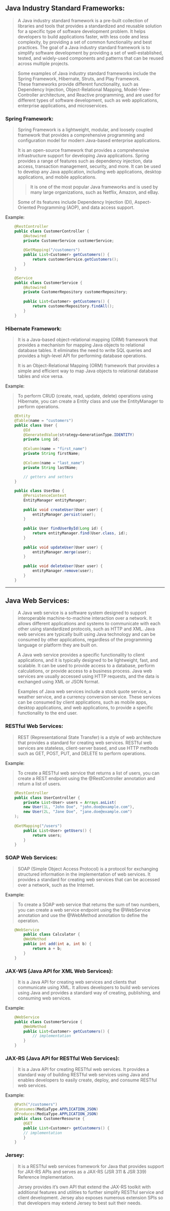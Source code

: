 ## Java Industry Standard Frameworks:

> A Java industry standard framework is a pre-built collection of libraries and tools that provides a standardized 
> and reusable solution for a specific type of software development problem. It helps developers to build applications 
> faster, with less code and less complexity, by providing a set of common functionality and best practices. 
> The goal of a Java industry standard framework is to simplify software development by providing a set of well-established, 
> tested, and widely-used components and patterns that can be reused across multiple projects.

>    Some examples of Java industry standard frameworks include the Spring Framework, Hibernate, Struts, and Play Framework. <br>
>    These frameworks provide different functionality, such as Dependency Injection, Object-Relational Mapping, Model-View-Controller architecture, 
>    and Reactive programming, and are used for different types of software development, such as web applications, enterprise applications, and microservices.
>

### Spring Framework:
> Spring Framework is a lightweight, modular, and loosely coupled framework that provides a comprehensive programming and configuration model for modern Java-based enterprise applications.
>
> It is an open-source framework that provides a comprehensive infrastructure support for developing Java applications.
> Spring provides a range of features such as dependency injection, data access, transaction management, security, and more.
> It can be used to develop any Java application, including web applications, desktop applications, and mobile applications.
>> It is one of the most popular Java frameworks and is used by many large organizations, such as Netflix, Amazon, and eBay.
>
> Some of its features include Dependency Injection (DI), Aspect-Oriented Programming (AOP), and data access support.


Example:
```java
    @RestController
    public class CustomerController {
        @Autowired
        private CustomerService customerService;
        
        @GetMapping("/customers")
        public List<Customer> getCustomers() {
            return customerService.getCustomers();
        }
    }
```
```java
    @Service
    public class CustomerService {
        @Autowired
        private CustomerRepository customerRepository;
        
        public List<Customer> getCustomers() {
            return customerRepository.findAll();
        }
    }
```

### Hibernate Framework:

> It is a Java-based object-relational mapping (ORM) framework that provides a mechanism for mapping Java objects to relational database tables. 
> It eliminates the need to write SQL queries and provides a high-level API for performing database operations.
>
> It is an Object-Relational Mapping (ORM) framework that provides a simple 
> and efficient way to map Java objects to relational database tables and vice versa.

Example:
> To perform CRUD (create, read, update, delete) operations using Hibernate, 
> you can create a Entity class and use the EntityManager to perform operations.
```java
    @Entity
    @Table(name = "customers")
    public class User {
        @Id
        @GeneratedValue(strategy=GenerationType.IDENTITY)
        private Long id;
        
        @Column(name = "first_name")
        private String firstName;
    
        @Column(name = "last_name")
        private String lastName;
        
        // getters and setters
    }
```
```java
    public class UserDao {
        @PersistenceContext
        EntityManager entityManager;
        
        public void createUser(User user) {
            entityManager.persist(user);
        }
    
        public User findUserById(Long id) {
            return entityManager.find(User.class, id);
        }
        
        public void updateUser(User user) {
            entityManager.merge(user);
        }
        
        public void deleteUser(User user) {
            entityManager.remove(user);
        }
    }
```

---

## Java Web Services:
    
> A Java web service is a software system designed to support interoperable machine-to-machine interaction over a network. 
> It allows different applications and systems to communicate with each other using standardized protocols, such as HTTP and XML.
> Java web services are typically built using Java technology and can be consumed by other applications, 
> regardless of the programming language or platform they are built on.
> 
> A Java web service provides a specific functionality to client applications, and it is typically designed to be lightweight,
> fast, and scalable. It can be used to provide access to a database, perform calculations, or provide access to a business process. 
> Java web services are usually accessed using HTTP requests, and the data is exchanged using XML or JSON format.
> 
> Examples of Java web services include a stock quote service, a weather service, and a currency conversion service. 
> These services can be consumed by client applications, such as mobile apps, desktop applications, and web applications,
> to provide a specific functionality to the end user.


### RESTful Web Services:

> REST (Representational State Transfer) is a style of web architecture that provides a standard for creating web services.
 >RESTful web services are stateless, client-server based, and use HTTP methods such as GET, POST, PUT, and DELETE to perform operations.

Example: 

> To create a RESTful web service that returns a list of users, you can create a REST endpoint using the @RestController annotation and return a list of users.
```java
    @RestController
    public class UserController {
        private List<User> users = Arrays.asList(
        new User(1L, "John Doe", "john.doe@example.com"),
        new User(2L, "Jane Doe", "jane.doe@example.com")
    );
    
    @GetMapping("/users")
        public List<User> getUsers() {
            return users;
        }
    }
```

### SOAP Web Services: 
    
> SOAP (Simple Object Access Protocol) is a protocol for exchanging structured information in the implementation of web services.
> It provides a standard for creating web services that can be accessed over a network, such as the Internet.

Example: 
    
> To create a SOAP web service that returns the sum of two numbers, you can create a web service endpoint 
> using the @WebService annotation and use the @WebMethod annotation to define the operation.

```java
    @WebService
        public class Calculator {
        @WebMethod
        public int add(int a, int b) {
            return a + b;
        }
    }
```

### JAX-WS (Java API for XML Web Services):

> It is a Java API for creating web services and clients that communicate using XML.
> It allows developers to build web services using Java and provides a standard way of
> creating, publishing, and consuming web services.

Example:
```java
    @WebService
    public class CustomerService {
        @WebMethod
        public List<Customer> getCustomers() {
            // implementation
        }
    }
```

### JAX-RS (Java API for RESTful Web Services):
>
> It is a Java API for creating RESTful web services.
> It provides a standard way of building RESTful web services using Java and enables developers to easily create, deploy, and consume RESTful web services.

Example:
```java
    @Path("/customers")
    @Consumes(MediaType.APPLICATION_JSON)
    @Produces(MediaType.APPLICATION_JSON)
    public class CustomerResource {
        @GET
        public List<Customer> getCustomers() {
        // implementation
        }
    }
```

### Jersey:
> It is a RESTful web services framework for Java that provides support
> for JAX-RS APIs and serves as a JAX-RS (JSR 311 & JSR 339) Reference Implementation. 
> 
> Jersey provides it’s own API that extend the JAX-RS toolkit with additional features and utilities to further simplify RESTful service and client development. Jersey also exposes numerous extension SPIs so that developers may extend Jersey to best suit their needs.